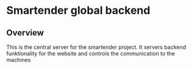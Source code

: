 # Smartender global backend

## Overview
This is the central server for the smartender project. 
It servers backend funktionality for the website and controls the communication to the machines

